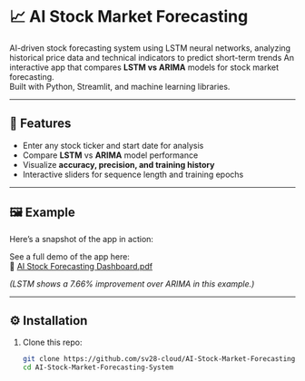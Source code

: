 # 📈 AI Stock Market Forecasting
AI-driven stock forecasting system using LSTM neural networks, analyzing historical price data and technical indicators to predict short-term trends
An interactive app that compares **LSTM vs ARIMA** models for stock market forecasting.  
Built with Python, Streamlit, and machine learning libraries.

---

## 🚀 Features
- Enter any stock ticker and start date for analysis  
- Compare **LSTM** vs **ARIMA** model performance  
- Visualize **accuracy, precision, and training history**  
- Interactive sliders for sequence length and training epochs  

---

## 🖼️ Example

Here’s a snapshot of the app in action:

See a full demo of the app here:  
📄 [AI Stock Forecasting Dashboard.pdf](https://github.com/user-attachments/files/22240454/AI.Stock.Forecasting.Dashboard.pdf)

*(LSTM shows a 7.66% improvement over ARIMA in this example.)*


---

## ⚙️ Installation

1. Clone this repo:
   ```bash
   git clone https://github.com/sv28-cloud/AI-Stock-Market-Forecasting-System.git
   cd AI-Stock-Market-Forecasting-System
